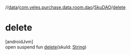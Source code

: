 //[data](../../../index.md)/[com.veles.purchase.data.room.dao](../index.md)/[SkuDAO](index.md)/[delete](delete.md)

# delete

[androidJvm]\
open suspend fun [delete](delete.md)(skuId: [String](https://kotlinlang.org/api/latest/jvm/stdlib/kotlin/-string/index.html))
